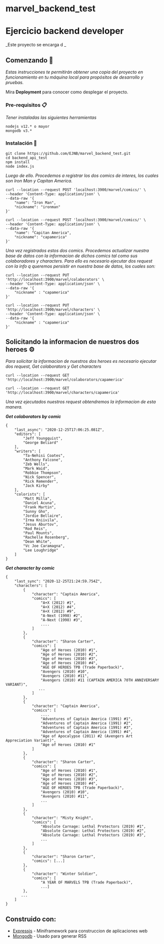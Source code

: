 # marvel_backend_test

# Ejercicio backend developer

_Este proyecto se encarga d _

## Comenzando 🚀

_Estas instrucciones te permitirán obtener una copia del proyecto en funcionamiento en tu máquina local para propósitos de desarrollo y pruebas._

Mira **Deployment** para conocer como desplegar el proyecto.


### Pre-requisitos 📋

_Tener instaladas las siguientes herramientas_

```
nodejs v12.* o mayor
mongodb v3.*
```

### Instalación 🔧

```
git clone https://github.com/EJNB/marvel_backend_test.git
cd backend_api_test
npm install
node index.js
```

_Luego de ello. Procedemos a registrar los dos comics de interes, los cuales son Iron Man y Capitan America._

```
curl --location --request POST 'localhost:3900/marvel/comics/' \
--header 'Content-Type: application/json' \
--data-raw '{
    "name": "Iron Man",
    "nickname": "ironman"
}'

curl --location --request POST 'localhost:3900/marvel/comics/' \
--header 'Content-Type: application/json' \
--data-raw '{
    "name": "Capitan America",
    "nickname": "capamerica"
}'
```

_Una vez registrados estos dos comics. Procedemos actualizar nuestra base de datos con la informacion de dichos comics tal como sus colaboradores y characters. 
Para ello es necesario ejecutar dos request con la info q queremos persistir en nuestra base de datos, los cuales son:_

```
curl --location --request PUT 'http://localhost:3900/marvel/colaborators' \
--header 'Content-Type: application/json' \
--data-raw '{
    "nickname" : "capamerica"
}'

curl --location --request PUT 'http://localhost:3900/marvel/characters' \
--header 'Content-Type: application/json' \
--data-raw '{
    "nickname" : "capamerica"
}'
```

## Solicitando la informacion de nuestros dos heroes  ⚙️

_Para solicitar la informacion de nuestros dos heroes es necesario ejecutar dos request, Get colaborators y Get characters_

```
curl --location --request GET 'http://localhost:3900/marvel/colaborators/capamerica'

curl --location --request GET 'http://localhost:3900/marvel/characters/capamerica'
```
_Una vez ejecutados nuestros request obtendremos la informacion de esta manera._

_**Get colaborators by comic**_
```
{
    "last_async": "2020-12-25T17:06:25.081Z",
    "editors": [
        "Jeff Youngquist",
        "George Beliard"
    ],
    "writers": [
        "Ta-Nehisi Coates",
        "Anthony Falcone",
        "Zeb Wells",
        "Mark Waid",
        "Robbie Thompson",
        "Nick Spencer",
        "Rick Remender",
        "Jack Kirby"
    ],
    "colorists": [
        "Matt Milla",
        "Daniel Acuna",
        "Frank Martin",
        "Sunny Gho",
        "Jordie Bellaire",
        "Irma Kniivila",
        "Jesus Aburtov",
        "Rod Reis",
        "Paul Mounts",
        "Rachelle Rosenberg",
        "Dean White",
        "Vc Joe Caramagna",
        "Lee Loughridge"
    ]
}
```

_**Get character by comic**_
```
{
    "last_sync": "2020-12-25T21:24:59.754Z",
    "characters": [
        {
            "character": "Captain America",
            "comics": [
                "A+X (2012) #1",
                "A+X (2012) #4",
                "A+X (2012) #9",
                "A-Next (1998) #2",
                "A-Next (1998) #3",
                ....
            ]
        },
        {
            "character": "Sharon Carter",
            "comics": [
                "Age of Heroes (2010) #1",
                "Age of Heroes (2010) #2",
                "Age of Heroes (2010) #3",
                "Age of Heroes (2010) #4",
                "AGE OF HEROES TPB (Trade Paperback)",
                "Avengers (2010) #10",
                "Avengers (2010) #11",
                "Avengers (2010) #11 (CAPTAIN AMERICA 70TH ANNIVERSARY VARIANT)",
               ...
            ]
        },
        {
            "character": "Captain America",
            "comics": [
                ....
                "Adventures of Captain America (1991) #1",
                "Adventures of Captain America (1991) #2",
                "Adventures of Captain America (1991) #3",
                "Adventures of Captain America (1991) #4",
                "Age of Apocalypse (2011) #2 (Avengers Art Appreciation Variant)",
                "Age of Heroes (2010) #1"
            ]
        },
        {
            "character": "Sharon Carter",
            "comics": [
                "Age of Heroes (2010) #1",
                "Age of Heroes (2010) #2",
                "Age of Heroes (2010) #3",
                "Age of Heroes (2010) #4",
                "AGE OF HEROES TPB (Trade Paperback)",
                "Avengers (2010) #10",
                "Avengers (2010) #11",
                ...
            ]
        },
        {
            "character": "Misty Knight",
            "comics": [
                "Absolute Carnage: Lethal Protectors (2019) #1",
                "Absolute Carnage: Lethal Protectors (2019) #2",
                "Absolute Carnage: Lethal Protectors (2019) #3",
                ...
            ]
        },
        {
            "character": "Sharon Carter",
            "comics": [...]
        },
        {
            "character": "Winter Soldier",
            "comics": [
                "A YEAR OF MARVELS TPB (Trade Paperback)",
                ...]
        },
       ...
    ]
}
```

## Construido con:
* [Expressjs](https://expressjs.com/) - Miniframework para construccion de aplicaciones web
* [Mongodb](https://rometools.github.io/rome/) - Usado para generar RSS
